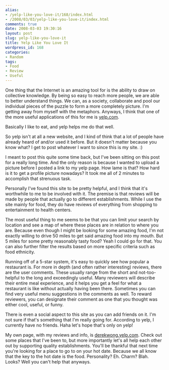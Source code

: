 ```yaml
---
alias:
- /yelp-like-you-love-it/168/index.html
- /2008/03/03/yelp-like-you-love-it/index.html
comments: true
date: 2008-03-03 19:30:16
layout: post
slug: yelp-like-you-love-it
title: Yelp Like You Love It
wordpress_id: 168
categories:
- Random
tags:
- Food
- Review
- Useful
---
```


One thing that the Internet is an amazing tool for is the ability to draw on collective knowledge.  By being so easy to reach more people, we are able to better understand things.  We can, as a society, collaborate and pool our individual pieces of the puzzle to form a more completely picture.  I'm getting away from myself with the metaphors.  Anyways, I think that one of the more useful applications of this for me is [yelp.com](http://www.yelp.com).  

Basically I like to eat, and yelp helps me do that well.

So yelp isn't at all a new website, and I kind of think that a lot of people have already heard of and/or used it before.  But it doesn't matter because you know what?  I get to post whatever I want to since this is my site.  :)  

I meant to post this quite some time back, but I've been sitting on this post for a really long time.  And the only reason is because I wanted to upload a picture before I posted a link to my yelp page.  How lame is that?  How hard is it to get a profile picture nowadays?  It took me all of 2 minutes to accomplish that strenuous task.

Personally I've found this site to be pretty helpful, and I think that it's worthwhile to me to be involved with it.  The premise is that reviews will be made by people that actually go to different establishments.  While I use the site mainly for food, they do have reviews of everything from shopping to entertainment to health centers.  

The most useful thing to me seems to be that you can limit your search by location and see a map of where these places are in relation to where you are.  Because even though I might be looking for some amazing food, I'm not exactly willing to drive 50 miles to get said amazing food into my mouth.  But 5 miles for some pretty reasonably tasty food?  Yeah I could go for that.  You can also further filter the results based on more specific criteria such as food ethnicity.

Running off of a 5-star system, it's easy to quickly see how popular a restaurant is.  For more in depth (and often rather interesting) reviews, there are the user comments.  These usually range from the short and not-too-helpful to the long and exceedingly useful.  Many reviewers will describe their entire meal experience, and it helps you get a feel for what a restaurant is like without actually having been there.  Sometimes you can find very useful menu suggestions in the comments as well.  To reward reviewers, you can designate their comment as one that you thought was either cool, useful, or funny.

There is even a social aspect to this site as you can add friends on it.  I'm not sure if that's something that I'm really going for.  According to yelp, I currently have no friends.  Haha let's hope that's only on yelp!

My own page, with my reviews and info, is [derekwong.yelp.com](http://derekwong.yelp.com).  Check out some places that I've been to, but more importantly let's all help each other out by supporting quality establishments.  You'll be thankful that next time you're looking for a place to go to on your hot date.  Because we all know that the key to the hot date is the food.  Personality?  Eh.  Charm?  Blah.  Looks?  Well you can't help that anyways.

